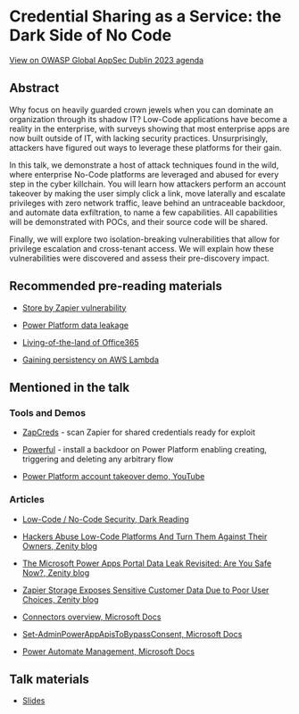 # Credential Sharing as a Service: the Dark Side of No Code

[View on OWASP Global AppSec Dublin 2023 agenda](https://sched.co/1FWLC)

## Abstract

Why focus on heavily guarded crown jewels when you can dominate an organization through its shadow IT? Low-Code applications have become a reality in the enterprise, with surveys showing that most enterprise apps are now built outside of IT, with lacking security practices. Unsurprisingly, attackers have figured out ways to leverage these platforms for their gain.

In this talk, we demonstrate a host of attack techniques found in the wild, where enterprise No-Code platforms are leveraged and abused for every step in the cyber killchain. You will learn how attackers perform an account takeover by making the user simply click a link, move laterally and escalate privileges with zero network traffic, leave behind an untraceable backdoor, and automate data exfiltration, to name a few capabilities. All capabilities will be demonstrated with POCs, and their source code will be shared.

Finally, we will explore two isolation-breaking vulnerabilities that allow for privilege escalation and cross-tenant access. We will explain how these vulnerabilities were discovered and assess their pre-discovery impact.

## Recommended pre-reading materials

- [Store by Zapier vulnerability](https://www.volkis.com.au/blog/security-design-flaw-in-storage-by-zapier/)

- [Power Platform data leakage](https://www.upguard.com/breaches/power-apps)
 
- [Living-of-the-land of Office365](https://www.vectra.ai/blogpost/o365-security-powerautomate-is-the-new-powershell)

- [Gaining persistency on AWS Lambda](https://unit42.paloaltonetworks.com/gaining-persistency-vulnerable-lambdas/)

## Mentioned in the talk

### Tools and Demos

- [ZapCreds](https://github.com/mbrg/zapcreds) - scan Zapier for shared credentials ready for exploit

- [Powerful](https://github.com/mbrg/powerful) - install a backdoor on Power Platform enabling creating, triggering and deleting any arbitrary flow 

- [Power Platform account takeover demo, YouTube](https://youtu.be/vJZpNJRC_10)

### Articles

- [Low-Code / No-Code Security, Dark Reading](https://www.darkreading.com/author/michael-bargury)

- [Hackers Abuse Low-Code Platforms And Turn Them Against Their Owners, Zenity blog](https://www.zenity.io/blog/hackers-abuse-low-code-platforms-and-turn-them-against-their-owners/)

- [The Microsoft Power Apps Portal Data Leak Revisited: Are You Safe Now?, Zenity blog](https://www.zenity.io/blog/the-microsoft-power-apps-portal-data-leak-revisited-are-you-safe-now/)

- [Zapier Storage Exposes Sensitive Customer Data Due to Poor User Choices, Zenity blog](https://www.zenity.io/blog/zapier-storage-exposes-sensitive-customer-data-due-to-poor-user-choices/)

- [Connectors overview, Microsoft Docs](https://docs.microsoft.com/en-us/connectors/connectors)

- [Set-AdminPowerAppApisToBypassConsent, Microsoft Docs](https://docs.microsoft.com/en-us/powershell/module/microsoft.powerapps.administration.powershell/set-adminpowerappapistobypassconsent)

- [Power Automate Management, Microsoft Docs](https://docs.microsoft.com/en-us/connectors/flowmanagement/)

## Talk materials

- [Slides](/2023-02-15_OWASP_Global_AppSec_Dublin/Credential_Sharing_as_a_Service/Michael_Bargury_Credential_Sharing_as_a_Service_the_Dark_Side_of_No_Code.pdf)
